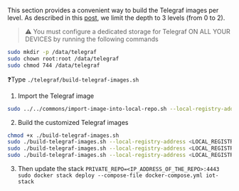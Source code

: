 This section provides a convenient way to build the Telegraf images per level.
As described in this [post](https://medium.com/p/394ebabea7), we limit the depth to 3 levels (from 0 to 2).

> ⚠️ You must configure a dedicated storage for Telegraf ON ALL YOUR DEVICES by running the following commands
>
```bash
sudo mkdir -p /data/telegraf
sudo chown root:root /data/telegraf
sudo chmod 744 /data/telegraf
```

❓Type ```./telegraf/build-telegraf-images.sh```

1) Import the Telegraf image

```bash
sudo ../../commons/import-image-into-local-repo.sh --local-registry-address <LOCAL_REGISTRY_ADDRESS> --local-registry-port <LOCAL_REGISTRY_PORT> --image-name telegraf --image-version 1.34.4-alpine
```

2) Build the customized Telegraf images

```bash
chmod +x ./build-telegraf-images.sh
sudo ./build-telegraf-images.sh --local-registry-address <LOCAL_REGISTRY_IP_ADDRESS> --level-number 0
sudo ./build-telegraf-images.sh --local-registry-address <LOCAL_REGISTRY_IP_ADDRESS> --level-number 1
sudo ./build-telegraf-images.sh --local-registry-address <LOCAL_REGISTRY_IP_ADDRESS> --level-number 2
```

3) Then update the stack ```PRIVATE_REPO=<IP_ADDRESS_OF_THE_REPO>:4443 sudo docker stack deploy --compose-file docker-compose.yml iot-stack```
